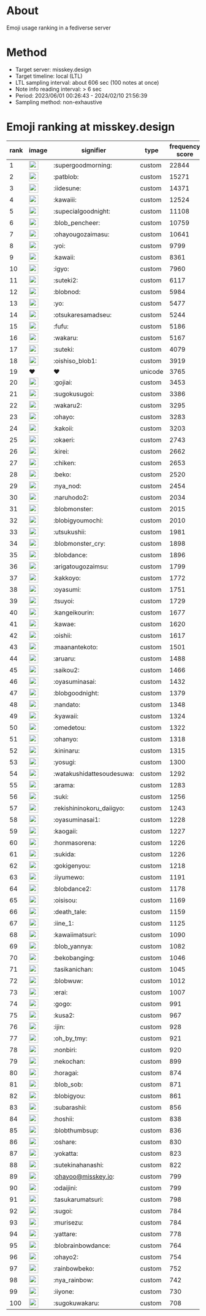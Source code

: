 # About
Emoji usage ranking in a fediverse server

# Method
- Target server: misskey.design
- Target timeline: local (LTL)
- LTL sampling interval: about 606 sec (100 notes at once)
- Note info reading interval: > 6 sec
- Period: 2023/06/01 00:26:43 - 2024/02/10 21:56:39 
- Sampling method: non-exhaustive

# Emoji ranking at misskey.design

|rank|image|signifier|type|frequency score|
|----|----|----|----|----|
|1|<img height="24" src="https://misskey.design/emoji/supergoodmorning.webp">|:supergoodmorning:|custom|22844|
|2|<img height="24" src="https://misskey.design/emoji/patblob.webp">|:patblob:|custom|15271|
|3|<img height="24" src="https://misskey.design/emoji/iidesune.webp">|:iidesune:|custom|14371|
|4|<img height="24" src="https://misskey.design/emoji/kawaiii.webp">|:kawaiii:|custom|12524|
|5|<img height="24" src="https://misskey.design/emoji/supecialgoodnight.webp">|:supecialgoodnight:|custom|11108|
|6|<img height="24" src="https://misskey.design/emoji/blob_pencheer.webp">|:blob_pencheer:|custom|10759|
|7|<img height="24" src="https://misskey.design/emoji/ohayougozaimasu.webp">|:ohayougozaimasu:|custom|10641|
|8|<img height="24" src="https://misskey.design/emoji/yoi.webp">|:yoi:|custom|9799|
|9|<img height="24" src="https://misskey.design/emoji/kawaii.webp">|:kawaii:|custom|8361|
|10|<img height="24" src="https://misskey.design/emoji/igyo.webp">|:igyo:|custom|7960|
|11|<img height="24" src="https://misskey.design/emoji/suteki2.webp">|:suteki2:|custom|6117|
|12|<img height="24" src="https://misskey.design/emoji/blobnod.webp">|:blobnod:|custom|5984|
|13|<img height="24" src="https://misskey.design/emoji/yo.webp">|:yo:|custom|5477|
|14|<img height="24" src="https://misskey.design/emoji/otsukaresamadseu.webp">|:otsukaresamadseu:|custom|5244|
|15|<img height="24" src="https://misskey.design/emoji/fufu.webp">|:fufu:|custom|5186|
|16|<img height="24" src="https://misskey.design/emoji/wakaru.webp">|:wakaru:|custom|5167|
|17|<img height="24" src="https://misskey.design/emoji/suteki.webp">|:suteki:|custom|4079|
|18|<img height="24" src="https://misskey.design/emoji/oishiso_blob1.webp">|:oishiso_blob1:|custom|3919|
|19|❤|❤|unicode|3765|
|20|<img height="24" src="https://misskey.design/emoji/gojiai.webp">|:gojiai:|custom|3453|
|21|<img height="24" src="https://misskey.design/emoji/sugokusugoi.webp">|:sugokusugoi:|custom|3386|
|22|<img height="24" src="https://misskey.design/emoji/wakaru2.webp">|:wakaru2:|custom|3295|
|23|<img height="24" src="https://misskey.design/emoji/ohayo.webp">|:ohayo:|custom|3283|
|24|<img height="24" src="https://misskey.design/emoji/kakoii.webp">|:kakoii:|custom|3203|
|25|<img height="24" src="https://misskey.design/emoji/okaeri.webp">|:okaeri:|custom|2743|
|26|<img height="24" src="https://misskey.design/emoji/kirei.webp">|:kirei:|custom|2662|
|27|<img height="24" src="https://misskey.design/emoji/chiken.webp">|:chiken:|custom|2653|
|28|<img height="24" src="https://misskey.design/emoji/beko.webp">|:beko:|custom|2520|
|29|<img height="24" src="https://misskey.design/emoji/nya_nod.webp">|:nya_nod:|custom|2454|
|30|<img height="24" src="https://misskey.design/emoji/naruhodo2.webp">|:naruhodo2:|custom|2034|
|31|<img height="24" src="https://misskey.design/emoji/blobmonster.webp">|:blobmonster:|custom|2015|
|32|<img height="24" src="https://misskey.design/emoji/blobigyoumochi.webp">|:blobigyoumochi:|custom|2010|
|33|<img height="24" src="https://misskey.design/emoji/utsukushii.webp">|:utsukushii:|custom|1981|
|34|<img height="24" src="https://misskey.design/emoji/blobmonster_cry.webp">|:blobmonster_cry:|custom|1898|
|35|<img height="24" src="https://misskey.design/emoji/blobdance.webp">|:blobdance:|custom|1896|
|36|<img height="24" src="https://misskey.design/emoji/arigatougozaimsu.webp">|:arigatougozaimsu:|custom|1799|
|37|<img height="24" src="https://misskey.design/emoji/kakkoyo.webp">|:kakkoyo:|custom|1772|
|38|<img height="24" src="https://misskey.design/emoji/oyasumi.webp">|:oyasumi:|custom|1751|
|39|<img height="24" src="https://misskey.design/emoji/tsuyoi.webp">|:tsuyoi:|custom|1729|
|40|<img height="24" src="https://misskey.design/emoji/kangeikourin.webp">|:kangeikourin:|custom|1677|
|41|<img height="24" src="https://misskey.design/emoji/kawae.webp">|:kawae:|custom|1620|
|42|<img height="24" src="https://misskey.design/emoji/oishii.webp">|:oishii:|custom|1617|
|43|<img height="24" src="https://misskey.design/emoji/maanantekoto.webp">|:maanantekoto:|custom|1501|
|44|<img height="24" src="https://misskey.design/emoji/aruaru.webp">|:aruaru:|custom|1488|
|45|<img height="24" src="https://misskey.design/emoji/saikou2.webp">|:saikou2:|custom|1466|
|46|<img height="24" src="https://misskey.design/emoji/oyasuminasai.webp">|:oyasuminasai:|custom|1432|
|47|<img height="24" src="https://misskey.design/emoji/blobgoodnight.webp">|:blobgoodnight:|custom|1379|
|48|<img height="24" src="https://misskey.design/emoji/nandato.webp">|:nandato:|custom|1348|
|49|<img height="24" src="https://misskey.design/emoji/kyawaii.webp">|:kyawaii:|custom|1324|
|50|<img height="24" src="https://misskey.design/emoji/omedetou.webp">|:omedetou:|custom|1322|
|51|<img height="24" src="https://misskey.design/emoji/ohanyo.webp">|:ohanyo:|custom|1318|
|52|<img height="24" src="https://misskey.design/emoji/kininaru.webp">|:kininaru:|custom|1315|
|53|<img height="24" src="https://misskey.design/emoji/yosugi.webp">|:yosugi:|custom|1300|
|54|<img height="24" src="https://misskey.design/emoji/watakushidattesoudesuwa.webp">|:watakushidattesoudesuwa:|custom|1292|
|55|<img height="24" src="https://misskey.design/emoji/arama.webp">|:arama:|custom|1283|
|56|<img height="24" src="https://misskey.design/emoji/suki.webp">|:suki:|custom|1256|
|57|<img height="24" src="https://misskey.design/emoji/rekishininokoru_daiigyo.webp">|:rekishininokoru_daiigyo:|custom|1243|
|58|<img height="24" src="https://misskey.design/emoji/oyasuminasai1.webp">|:oyasuminasai1:|custom|1228|
|59|<img height="24" src="https://misskey.design/emoji/kaogaii.webp">|:kaogaii:|custom|1227|
|60|<img height="24" src="https://misskey.design/emoji/honmasorena.webp">|:honmasorena:|custom|1226|
|61|<img height="24" src="https://misskey.design/emoji/sukida.webp">|:sukida:|custom|1226|
|62|<img height="24" src="https://misskey.design/emoji/gokigenyou.webp">|:gokigenyou:|custom|1218|
|63|<img height="24" src="https://misskey.design/emoji/iiyumewo.webp">|:iiyumewo:|custom|1191|
|64|<img height="24" src="https://misskey.design/emoji/blobdance2.webp">|:blobdance2:|custom|1178|
|65|<img height="24" src="https://misskey.design/emoji/oisisou.webp">|:oisisou:|custom|1169|
|66|<img height="24" src="https://misskey.design/emoji/death_tale.webp">|:death_tale:|custom|1159|
|67|<img height="24" src="https://misskey.design/emoji/iine_1.webp">|:iine_1:|custom|1125|
|68|<img height="24" src="https://misskey.design/emoji/kawaiimatsuri.webp">|:kawaiimatsuri:|custom|1090|
|69|<img height="24" src="https://misskey.design/emoji/blob_yannya.webp">|:blob_yannya:|custom|1082|
|70|<img height="24" src="https://misskey.design/emoji/bekobanging.webp">|:bekobanging:|custom|1046|
|71|<img height="24" src="https://misskey.design/emoji/tasikanichan.webp">|:tasikanichan:|custom|1045|
|72|<img height="24" src="https://misskey.design/emoji/blobwuw.webp">|:blobwuw:|custom|1012|
|73|<img height="24" src="https://misskey.design/emoji/erai.webp">|:erai:|custom|1007|
|74|<img height="24" src="https://misskey.design/emoji/gogo.webp">|:gogo:|custom|991|
|75|<img height="24" src="https://misskey.design/emoji/kusa2.webp">|:kusa2:|custom|967|
|76|<img height="24" src="https://misskey.design/emoji/ijin.webp">|:ijin:|custom|928|
|77|<img height="24" src="https://misskey.design/emoji/oh_by_tmy.webp">|:oh_by_tmy:|custom|921|
|78|<img height="24" src="https://misskey.design/emoji/nonbiri.webp">|:nonbiri:|custom|920|
|79|<img height="24" src="https://misskey.design/emoji/nekochan.webp">|:nekochan:|custom|899|
|80|<img height="24" src="https://misskey.design/emoji/horagai.webp">|:horagai:|custom|874|
|81|<img height="24" src="https://misskey.design/emoji/blob_sob.webp">|:blob_sob:|custom|871|
|82|<img height="24" src="https://misskey.design/emoji/blobigyou.webp">|:blobigyou:|custom|861|
|83|<img height="24" src="https://misskey.design/emoji/subarashii.webp">|:subarashii:|custom|856|
|84|<img height="24" src="https://misskey.design/emoji/hoshii.webp">|:hoshii:|custom|838|
|85|<img height="24" src="https://misskey.design/emoji/blobthumbsup.webp">|:blobthumbsup:|custom|836|
|86|<img height="24" src="https://misskey.design/emoji/oshare.webp">|:oshare:|custom|830|
|87|<img height="24" src="https://misskey.design/emoji/yokatta.webp">|:yokatta:|custom|823|
|88|<img height="24" src="https://misskey.design/emoji/sutekinahanashi.webp">|:sutekinahanashi:|custom|822|
|89|<img height="24" src="https://misskey.design/emoji/ohayoo.webp">|:ohayoo@misskey.io:|custom|799|
|90|<img height="24" src="https://misskey.design/emoji/odaijini.webp">|:odaijini:|custom|799|
|91|<img height="24" src="https://misskey.design/emoji/tasukarumatsuri.webp">|:tasukarumatsuri:|custom|798|
|92|<img height="24" src="https://misskey.design/emoji/sugoi.webp">|:sugoi:|custom|784|
|93|<img height="24" src="https://misskey.design/emoji/murisezu.webp">|:murisezu:|custom|784|
|94|<img height="24" src="https://misskey.design/emoji/yattare.webp">|:yattare:|custom|778|
|95|<img height="24" src="https://misskey.design/emoji/blobrainbowdance.webp">|:blobrainbowdance:|custom|764|
|96|<img height="24" src="https://misskey.design/emoji/ohayo2.webp">|:ohayo2:|custom|754|
|97|<img height="24" src="https://misskey.design/emoji/rainbowbeko.webp">|:rainbowbeko:|custom|752|
|98|<img height="24" src="https://misskey.design/emoji/nya_rainbow.webp">|:nya_rainbow:|custom|742|
|99|<img height="24" src="https://misskey.design/emoji/iiyone.webp">|:iiyone:|custom|730|
|100|<img height="24" src="https://misskey.design/emoji/sugokuwakaru.webp">|:sugokuwakaru:|custom|708|
